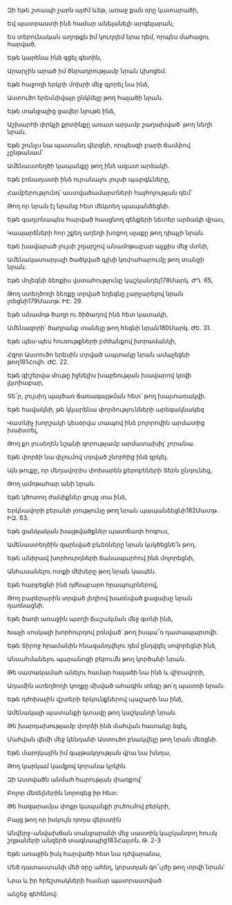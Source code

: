 Զի եթե շտապի չարն այժմ ևեթ, առաջ քան օրը կատարածի,

Եվ պատրաստի ինձ համար անելանելի արգելարան,

Ես տերունական աղոթքն իմ կուղղեմ նրա դեմ, որպես մահացու հարված.

Եթե կարենա ինձ գցել գետին,

Արարչին արած իմ ծնրադրությամբ նրան կխոցեմ.

Եթե հաջողի երկրի մոխրի մեջ գլորել նա ինձ,

Աստուծո երեսնիվայր ընկնելը թող հալածի նրան.

Եթե տանջալից ցավեր նյութե ինձ,

Աշխարհի փրկչի քրտինքը առատ արյամբ շաղախված՝ թող նեղի նրան.

Եթե շունչս նա պատանդ վերցնի, որպեսզի բարի ճամփով չընթանամ՝

Ամենաստեղծի կապանքը թող ինձ ազատ արձակի.

Եթե բռնադատի ինձ ուրանալու լույսի պարգևները,

Համբերությունդ՝ աստվածամարտների հայհոյության դեմ՝

Թող որ նրան էլ նրանց հետ մեկտեղ պապանձեցնի.

Եթե գաղտնապես հարված հասցնող զենքերի նետեր արձակի վրաս,

Կապարճների հոր շքեղ աղեղի խոցող սլաքը թող դիպչի նրան.

Եթե խավարած լույսի շղարշով անամոթաբար աչքիս մեջ մտնի,

Ամենակատարյալի ծածկված գլխի կռփահարումը թող տանջի նրան.

Եթե մոլեգնի ձեռքիս վստահությունը կաշկանդել178Մարկ. ԺԴ. 65,

Թող ստեղծողի ձեռքը տրված եղեգնը չարչարելով նրան լռեցնի179Մատթ. ԻԷ. 29.

Եթե անամոթ ծաղր ու ծիծաղով ինձ հետ կատակի,

Ամենազորի՝ ծաղրանք տանելը թող հեգնի նրան180Մարկ. ԺԵ. 31.

Եթե պես-պես հուռութքների բժժանքով խորամանկի,

Հզոր Աստուծո երեսին տրված ապտակը նրան ամաչեցնի թող181Հովհ. ԺԸ. 22.

Եթե գիշերվա մութը իջնելիս խաբեության խավարով կռվի լկտիաբար,

Տե՜ր, լույսիդ պայծառ ճառագայթման հետ՝ թող խայտառակվի.

Եթե հավակնի, թե կկարենա փորձությունների արեգակնակեզ

Վատնիչ խորշակի կեսօրվա տապով ինձ բոլորովին արմատից խախտել,

Թող քո լուսեղեն նշանի զորությամբ արմատախիլ՝ չորանա.

Եթե փորձի նա փչումով տրված շնորհից ինձ զրկել.

Այն թուքը, որ մեղավորիս փոխարեն քերոբեների Տերն ընդունեց,

Թող ամոթահար անի նրան.

Եթե կծոտող ժանիքներ ցույց տա ինձ,

Երկնավորի բերանի լռությունը թող նրան պապանձեցնի182Մատթ. ԻԶ. 63.

Եթե ցանկական խայթվածքներ պատճառի հոգուս,

Ամենաստեղծին զարնված բևեռները նրան կսկծեցնե՛ն թող.

Եթե անիրավ խորհուրդների ճանապարհով ինձ մոլորեցնի,

Անհասանելու ոտքի մեխերը թող նրան կապեն.

Եթե հարբեցնի ինձ դժնաբարո հրապույրներով,

Թող բարերարին տրված լեղիով խառնված քացախը նրան դառնացնի.

Եթե ծառի առաջին պտղի ճաշակման մեջ գտնի ինձ,

Խաչի սոսկալի խորհուրդով բռնված՝ թող իսպա՜ռ դատապարտվի.

Եթե Տիրոջ հրամանին հնազանդվելու դեմ ընդվզել սովորեցնի ինձ,

Անսահմանելու պարանոցի բերումն թող կործանի նրան.

Թե սատակամահ անելու համար հալածի նա ինձ և վիրավորի,

Ադամին ստեղծողի կողքը մխված ահագին տեգը թո՛ղ պատռի նրան.

Եթե դժոխային վշտերի երկունքներով պաշարի նա ինձ,

Ամենակալի պատանքի կտավը թող կաշկանդի նրան.

Թե խարդախությամբ փորձի ինձ մահվան հատակը ձգել,

Մահվան վեմի մեջ կենդանի Աստուծո բնակվելը թող նրան մեռցնի.

Եթե մարդկային իմ գայթակղության վրա նա խնդա,

Թող կարկամ կամքով կորանա կրկին.

Զի Աստվածն անմահ հարության փառքով՝

Բոլոր մեռելներին նորոգեց իր հետ:

Թե հազարամյա փոքր կապանքի լուծումով բերկրի,

Բայց թող որ իսկույն դողա վերստին

Անվերջ-անվախճան տանջարանի մեջ սաստիկ կաշկանդող հուսկ շղթաների անզերծ տագնապից183Հայտն. Թ. 2-3

Եթե առաջին իսկ հարվածի հետ նա դժվարանա,

Մեծ դատաստանի մեծ օրը ահեղ, կորստյան գո՜ւյժը թող տրվի նրան՝

Նրա և իր հրեշտակների համար պատրաստված

անշեջ գեհենով: